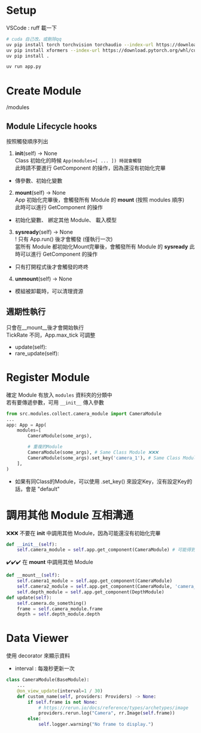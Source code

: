 # Setup
VSCode : ruff 載一下
```bash
# cuda 自己改。或刪除qq
uv pip install torch torchvision torchaudio --index-url https://download.pytorch.org/whl/cu124  
uv pip install xformers --index-url https://download.pytorch.org/whl/cu124
uv pip install .

uv run app.py
```
# Create Module
/modules

## Module Lifecycle hooks
按照觸發順序列出
1. __init__(self) -> None  
Class 初始化的時候 ``App(modules=[ ... ]) 時就會觸發``  
此時請不要進行 GetComponent 的操作，因為還沒有初始化完畢  
- 傳參數、初始化變數

2. __mount__(self) -> None  
App 初始化完畢後，會觸發所有 Module 的 __mount__ (按照 modules 順序)  
此時可以進行 GetComponent 的操作
- 初始化變數、 綁定其他 Module、 載入模型

3. __sysready__(self) -> None  
! 只有 App.run() 後才會觸發 (僅執行一次)  
當所有 Module 都初始化Mount完畢後，會觸發所有 Module 的 __sysready__
此時可以進行 GetComponent 的操作  
- 只有打開程式後才會觸發的咚咚

4. __unmount__(self) -> None  
- 模組被卸載時，可以清理資源  

## 週期性執行
只會在__mount__後才會開始執行  
TickRate 不同，App.max_tick 可調整
- update(self):
- rare_update(self):

# Register Module
確定 Module 有放入 `modules` 資料夾的分類中  
若有要傳遞參數，可用 `__init__` 傳入參數  
```py
from src.modules.collect.camera_module import CameraModule
...
app: App = App(
    modules=[
        CameraModule(some_args),

        # 重複的Module
        CameraModule(some_args), # Same Class Module ❌❌❌
        CameraModule(some_args).set_key('camera_1'), # Same Class Module ✔️✔️✔️
    ],
)
```
- 如果有同Class的Module，可以使用 .set_key() 來設定Key，沒有設定Key的話，會是 "default"


# 調用其他 Module 互相溝通
❌❌❌ 不要在 __init__ 中調用其他 Module，因為可能還沒有初始化完畢
```py
def __init__(self):
    self.camera_module = self.app.get_component(CameraModule) # 可能得到 None

```
✔️✔️✔️ 在 __mount__ 中調用其他 Module
```py
def __mount__(self):
    self.camera1_module = self.app.get_component(CameraModule)
    self.camera2_module = self.app.get_component(CameraModule, 'camera_2') # 取得指定Key的CameraModule
    self.depth_module = self.app.get_component(DepthModule)
def update(self):
    self.camera.do_something()
    frame = self.camera_module.frame
    depth = self.depth_module.depth
```


# Data Viewer
使用 decorator 來顯示資料
- interval : 每幾秒更新一次

```py
class CameraModule(BaseModule):
    ...
    @on_view_update(interval=1 / 30)
    def custom_name(self, providers: Providers) -> None:
        if self.frame is not None:
            # https://rerun.io/docs/reference/types/archetypes/image
            providers.rerun.log("Camera", rr.Image(self.frame))
        else:
            self.logger.warning("No frame to display.")
```
